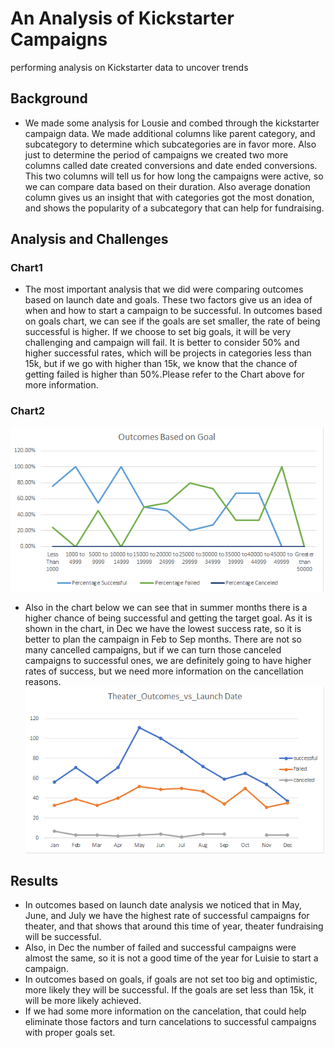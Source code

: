 # An Analysis of Kickstarter Campaigns
performing analysis on Kickstarter data to uncover trends

## Background
* We made some analysis for Lousie and combed through the kickstarter campaign data. We made additional columns like parent category, and subcategory to determine which subcategories are in favor more. 
Also just to determine the period of campaigns we created two more columns called date created conversions and date ended conversions. This two columns will tell us for how long the campaigns were active, so we can compare data based on their duration.
Also average donation column gives us an insight that with categories got the most donation, and shows the popularity of a subcategory that can help for fundraising.


## Analysis and Challenges
### Chart1
* The most important analysis that we did were comparing outcomes based on launch date and goals. These two factors give us an idea of when and how to start a campaign to be successful. In outcomes based on goals chart, we can see if the goals are set smaller, the rate of being successful is higher. If we choose to set big goals, it will be very challenging and campaign will fail. It is better to consider 50% and higher successful rates, which will be projects in categories less than 15k, but if we go with higher than 15k, we know that the chance of getting failed is higher than 50%.Please refer to the Chart above for more information.

### Chart2
![Outcomes_vs_Goals](https://github.com/KANIKOLIJI/kickstarter-analysis/blob/main/resources/Outcomes_vs_Goals.png)
* Also in the chart below we can see that in summer months there is a higher chance of being successful and getting the target goal. As it is shown in the chart, in Dec we have the lowest success rate, so it is better to plan the campaign in Feb to Sep months. There are not so many cancelled campaigns, but if we can turn those canceled campaigns to successful ones, we are definitely going to have higher rates of success, but we need more information on the cancellation reasons.
![Theater_Outcomes_vs_Launch](https://github.com/KANIKOLIJI/kickstarter-analysis/blob/main/resources/Theater_Outcomes_vs_Launch.png)

## Results 
* In outcomes based on launch date analysis we noticed that in May, June, and July we have the highest rate of successful campaigns for theater, 
and that shows that around this time of year, theater fundraising will be successful. 
* Also, in Dec the number of failed and successful campaigns were almost the same, so it is not a good time of the year for Luisie to start a campaign.
* In outcomes based on goals, if goals are not set too big and optimistic, more likely they will be successful. If the goals are set less than 15k, 
it will be more likely achieved.
* If we had some more information on the cancelation, that could help eliminate those factors and turn cancelations to successful campaigns with proper goals set. 







